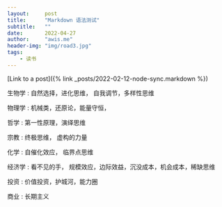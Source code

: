 ```yaml
---
layout:     post
title:      "Markdown 语法测试"
subtitle:   ""
date:       2022-04-27
author:     "awis.me"
header-img: "img/road3.jpg"
tags:
    - 读书
---
```


[Link to a post]({% link _posts/2022-02-12-node-sync.markdown %})


生物学
: 自然选择，进化思维， 自我调节，多样性思维

物理学
: 机械类，还原论，能量守恒，

哲学
: 第一性原理，演绎思维

宗教
: 终极思维， 虚构的力量

化学
: 自催化效应， 临界点思维

经济学
: 看不见的手， 规模效应，边际效益，沉没成本，机会成本，稀缺思维

投资
: 价值投资，护城河，能力圈

商业
: 长期主义

